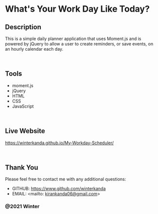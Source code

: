 # What's Your Work Day Like Today? 

## Description 

This is a simple daily planner application that uses Moment.js and is powered by jQuery to allow a user to create reminders, or save events, on an hourly calendar each day. 



&nbsp;  

## Tools 


* moment.js
* jQuery
* HTML
* CSS
* JavaScript

&nbsp;  


## Live Website
https://winterkanda.github.io/My-Workday-Scheduler/

&nbsp;  


## Thank You
Please feel free to contact me with any additional questions: 
* GITHUB: https://www.github.com/winterkanda
* EMAIL: <mailto: kirankanda06@gmail.com>
### @2021 Winter
